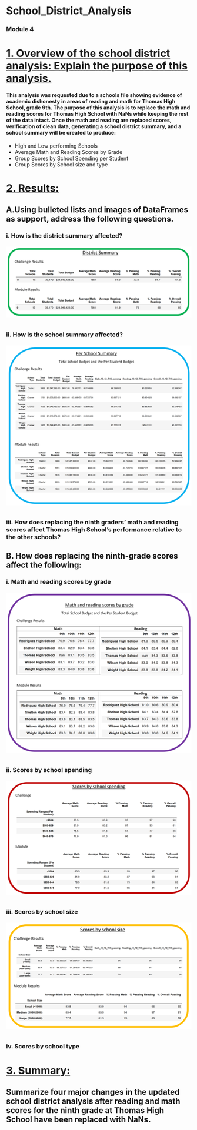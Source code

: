 # School_District_Analysis
### Module 4
# <ins> 1. Overview of the school district analysis: Explain the purpose of this analysis.
#### This analysis was requested due to a schools file showing evidence of academic dishonesty in areas of reading and math for Thomas High School, grade 9th. The purpose of this analysis is to replace the math and reading scores for Thomas High School with NaNs while keeping the rest of the data intact. Once the math and reading are replaced scores, verification of clean data, generating a school district summary, and a school summary will be created to produce:
* High and Low performing Schools
* Average Math and Reading Scores by Grade
* Group Scores by School Spending per Student
* Group Scores by School size and type
# <ins> 2. Results: 
## A.Using bulleted lists and images of DataFrames as support, address the following questions.
### i. How is the district summary affected?
####
###### ![District Affected](https://github.com/raineytracyn/School_District_Analysis/blob/main/Resources/District%20Affected.png)
### ii. How is the school summary affected?
####
###### ![School Summary Affected](https://github.com/raineytracyn/School_District_Analysis/blob/main/Resources/School%20Summary%20Affected.png)
### iii. How does replacing the ninth graders’ math and reading scores affect Thomas High School’s performance relative to the other schools?
####
## B. How does replacing the ninth-grade scores affect the following:
### i. Math and reading scores by grade
####
###### ![Scores By Grade](https://github.com/raineytracyn/School_District_Analysis/blob/main/Resources/Scores%20by%20Grade.png)
### ii. Scores by school spending
####
###### ![Scores by School Spending](https://github.com/raineytracyn/School_District_Analysis/blob/main/Resources/Scores%20by%20School%20spending.png)
### iii. Scores by school size
####
###### ![Scores By School Size](https://github.com/raineytracyn/School_District_Analysis/blob/main/Resources/Score%20by%20School%20Size.png)
### iv. Scores by school type
####
# <ins> 3. Summary: 
## Summarize four major changes in the updated school district analysis after reading and math scores for the ninth grade at Thomas High School have been replaced with NaNs.
####
